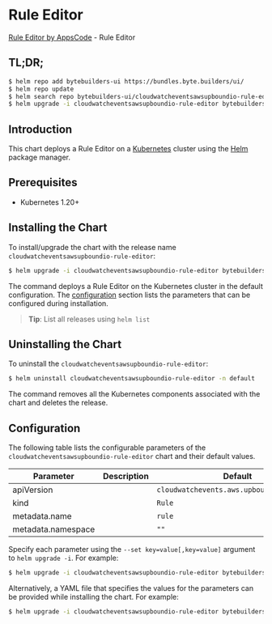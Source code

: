 # Rule Editor

[Rule Editor by AppsCode](https://byte.builders) - Rule Editor

## TL;DR;

```bash
$ helm repo add bytebuilders-ui https://bundles.byte.builders/ui/
$ helm repo update
$ helm search repo bytebuilders-ui/cloudwatcheventsawsupboundio-rule-editor --version=v0.4.18
$ helm upgrade -i cloudwatcheventsawsupboundio-rule-editor bytebuilders-ui/cloudwatcheventsawsupboundio-rule-editor -n default --create-namespace --version=v0.4.18
```

## Introduction

This chart deploys a Rule Editor on a [Kubernetes](http://kubernetes.io) cluster using the [Helm](https://helm.sh) package manager.

## Prerequisites

- Kubernetes 1.20+

## Installing the Chart

To install/upgrade the chart with the release name `cloudwatcheventsawsupboundio-rule-editor`:

```bash
$ helm upgrade -i cloudwatcheventsawsupboundio-rule-editor bytebuilders-ui/cloudwatcheventsawsupboundio-rule-editor -n default --create-namespace --version=v0.4.18
```

The command deploys a Rule Editor on the Kubernetes cluster in the default configuration. The [configuration](#configuration) section lists the parameters that can be configured during installation.

> **Tip**: List all releases using `helm list`

## Uninstalling the Chart

To uninstall the `cloudwatcheventsawsupboundio-rule-editor`:

```bash
$ helm uninstall cloudwatcheventsawsupboundio-rule-editor -n default
```

The command removes all the Kubernetes components associated with the chart and deletes the release.

## Configuration

The following table lists the configurable parameters of the `cloudwatcheventsawsupboundio-rule-editor` chart and their default values.

|     Parameter      | Description |                       Default                        |
|--------------------|-------------|------------------------------------------------------|
| apiVersion         |             | <code>cloudwatchevents.aws.upbound.io/v1beta1</code> |
| kind               |             | <code>Rule</code>                                    |
| metadata.name      |             | <code>rule</code>                                    |
| metadata.namespace |             | <code>""</code>                                      |


Specify each parameter using the `--set key=value[,key=value]` argument to `helm upgrade -i`. For example:

```bash
$ helm upgrade -i cloudwatcheventsawsupboundio-rule-editor bytebuilders-ui/cloudwatcheventsawsupboundio-rule-editor -n default --create-namespace --version=v0.4.18 --set apiVersion=cloudwatchevents.aws.upbound.io/v1beta1
```

Alternatively, a YAML file that specifies the values for the parameters can be provided while
installing the chart. For example:

```bash
$ helm upgrade -i cloudwatcheventsawsupboundio-rule-editor bytebuilders-ui/cloudwatcheventsawsupboundio-rule-editor -n default --create-namespace --version=v0.4.18 --values values.yaml
```
